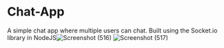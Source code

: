 # Chat-App
A simple chat app where multiple users can chat. Built using the Socket.io library in NodeJS![Screenshot (516)](https://user-images.githubusercontent.com/37322308/202510967-f7ca994c-e7b2-40af-b9fb-91c1b6092428.png)
![Screenshot (517)](https://user-images.githubusercontent.com/37322308/202511005-9b82b8b9-b3d7-4db4-af79-54a0dc4ed321.png)
